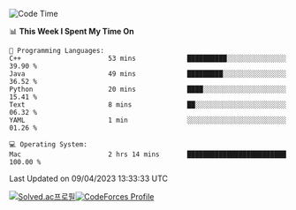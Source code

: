 
<!--START_SECTION:waka-->
![Code Time](http://img.shields.io/badge/Code%20Time-2%2C651%20hrs%2045%20mins-blue)

📊 **This Week I Spent My Time On** 

```text
💬 Programming Languages: 
C++                      53 mins             ██████████░░░░░░░░░░░░░░░   39.90 % 
Java                     49 mins             █████████░░░░░░░░░░░░░░░░   36.52 % 
Python                   20 mins             ████░░░░░░░░░░░░░░░░░░░░░   15.41 % 
Text                     8 mins              ██░░░░░░░░░░░░░░░░░░░░░░░   06.32 % 
YAML                     1 min               ░░░░░░░░░░░░░░░░░░░░░░░░░   01.26 % 

💻 Operating System: 
Mac                      2 hrs 14 mins       █████████████████████████   100.00 % 
```


 Last Updated on 09/04/2023 13:33:33 UTC
<!--END_SECTION:waka-->
[![Solved.ac프로필](http://mazassumnida.wtf/api/generate_badge?boj=hckim96)](https://solved.ac/hckim96)[![CodeForces Profile](https://cf.leed.at?id=hckim96)](https://codeforces.com/profile/hckim96)
